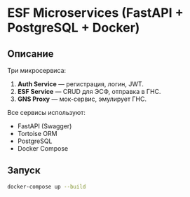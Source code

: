 # ESF Microservices (FastAPI + PostgreSQL + Docker)

## Описание
Три микросервиса:
1. **Auth Service** — регистрация, логин, JWT.
2. **ESF Service** — CRUD для ЭСФ, отправка в ГНС.
3. **GNS Proxy** — мок-сервис, эмулирует ГНС.

Все сервисы используют:
- FastAPI (Swagger)
- Tortoise ORM
- PostgreSQL
- Docker Compose

## Запуск
```bash
docker-compose up --build
